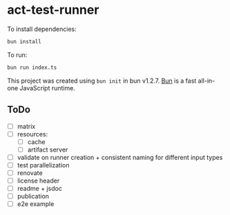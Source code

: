 # act-test-runner

To install dependencies:

```bash
bun install
```

To run:

```bash
bun run index.ts
```

This project was created using `bun init` in bun v1.2.7. [Bun](https://bun.sh) is a fast all-in-one JavaScript runtime.

## ToDo

- [ ] matrix
- [ ] resources:
  - [ ] cache
  - [ ] artifact server
- [ ] validate on runner creation + consistent naming for different input types
- [ ] test parallelization
- [ ] renovate
- [ ] license header
- [ ] readme + jsdoc
- [ ] publication
- [ ] e2e example
